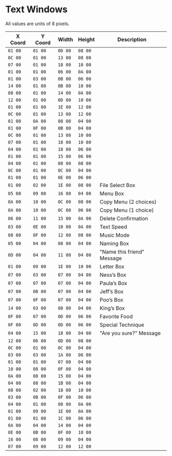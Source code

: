 # Text Windows

All values are units of 8 pixels.

|X Coord|Y Coord|Width  |Height |Description               |
|-------|-------|-------|-------|--------------------------|
|`01 00`|`01 00`|`0D 00`|`08 00`|                          |
|`0C 00`|`01 00`|`13 00`|`08 00`|                          |
|`07 00`|`01 00`|`18 00`|`10 00`|                          |
|`01 00`|`01 00`|`06 00`|`0A 00`|                          |
|`01 00`|`03 00`|`0B 00`|`06 00`|                          |
|`14 00`|`01 00`|`0B 00`|`10 00`|                          |
|`08 00`|`01 00`|`14 00`|`0A 00`|                          |
|`12 00`|`01 00`|`0D 00`|`10 00`|                          |
|`01 00`|`01 00`|`1E 00`|`12 00`|                          |
|`0C 00`|`01 00`|`13 00`|`12 00`|                          |
|`01 00`|`0A 00`|`08 00`|`04 00`|                          |
|`01 00`|`0F 00`|`0B 00`|`04 00`|                          |
|`0C 00`|`01 00`|`13 00`|`10 00`|                          |
|`07 00`|`01 00`|`18 00`|`10 00`|                          |
|`04 00`|`01 00`|`18 00`|`06 00`|                          |
|`01 00`|`01 00`|`15 00`|`06 00`|                          |
|`04 00`|`01 00`|`08 00`|`08 00`|                          |
|`0C 00`|`01 00`|`0C 00`|`04 00`|                          |
|`01 00`|`01 00`|`0E 00`|`06 00`|                          |
|`01 00`|`02 00`|`1E 00`|`08 00`|File Select Box           |
|`05 00`|`09 00`|`16 00`|`04 00`|Menu Box                  |
|`0A 00`|`10 00`|`0C 00`|`08 00`|Copy Menu (2 choices)     |
|`0A 00`|`10 00`|`0C 00`|`06 00`|Copy Menu (1 choice)      |
|`06 00`|`11 00`|`15 00`|`0A 00`|Delete Confirmation       |
|`03 00`|`0E 00`|`10 00`|`0A 00`|Text Speed                |
|`08 00`|`0F 00`|`12 00`|`08 00`|Music Mode                |
|`05 00`|`04 00`|`08 00`|`04 00`|Naming Box                |
|`0D 00`|`04 00`|`11 00`|`04 00`|"Name this friend" Message|
|`01 00`|`09 00`|`1E 00`|`10 00`|Letter Box                |
|`07 00`|`03 00`|`07 00`|`04 00`|Ness’s Box                |
|`07 00`|`07 00`|`07 00`|`04 00`|Paula’s Box               |
|`07 00`|`0B 00`|`07 00`|`04 00`|Jeff’s Box                |
|`07 00`|`0F 00`|`07 00`|`04 00`|Poo’s Box                 |
|`14 00`|`03 00`|`08 00`|`04 00`|King’s Box                |
|`0F 00`|`07 00`|`0D 00`|`06 00`|Favorite Food             |
|`0F 00`|`0D 00`|`0D 00`|`06 00`|Special Technique         |
|`04 00`|`15 00`|`18 00`|`04 00`|"Are you sure?" Message   |
|`12 00`|`06 00`|`0D 00`|`08 00`|                          |
|`0C 00`|`01 00`|`0C 00`|`04 00`|                          |
|`03 00`|`03 00`|`1A 00`|`06 00`|                          |
|`01 00`|`01 00`|`07 00`|`04 00`|                          |
|`10 00`|`08 00`|`0F 00`|`04 00`|                          |
|`0A 00`|`08 00`|`15 00`|`04 00`|                          |
|`04 00`|`08 00`|`1B 00`|`04 00`|                          |
|`08 00`|`02 00`|`18 00`|`10 00`|                          |
|`03 00`|`0B 00`|`0F 00`|`06 00`|                          |
|`04 00`|`01 00`|`08 00`|`0A 00`|                          |
|`01 00`|`09 00`|`1E 00`|`0A 00`|                          |
|`01 00`|`01 00`|`1C 00`|`06 00`|                          |
|`0A 00`|`04 00`|`14 00`|`04 00`|                          |
|`0E 00`|`0B 00`|`0F 00`|`10 00`|                          |
|`16 00`|`08 00`|`09 00`|`04 00`|                          |
|`07 00`|`09 00`|`12 00`|`12 00`|                          |
